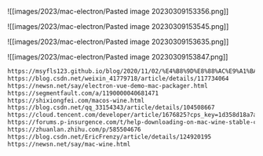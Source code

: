 ![[images/2023/mac-electron/Pasted image 20230309153356.png]]

![[images/2023/mac-electron/Pasted image 20230309153545.png]]

![[images/2023/mac-electron/Pasted image 20230309153635.png]]

![[images/2023/mac-electron/Pasted image 20230309153847.png]]

```md
https://msyfls123.github.io/blog/2020/11/02/%E4%B8%9D%E8%88%AC%E9%A1%BA%E6%BB%91%E7%9A%84Electron%E8%B7%A8%E7%AB%AF%E5%BC%80%E5%8F%91%E4%BD%93%E9%AA%8C/
https://blog.csdn.net/weixin_41779718/article/details/117734064
https://newsn.net/say/electron-vue-demo-mac-packager.html
https://segmentfault.com/a/1190000040681471
https://shixiongfei.com/macos-wine.html
https://blog.csdn.net/qq_33154343/article/details/104508667
https://cloud.tencent.com/developer/article/1676825?cps_key=1d358d18a7a17b4a6df8d67a62fd3d3d
https://forums.p-insurgence.com/t/help-downloading-on-mac-wine-stable-conflicts/38888
https://zhuanlan.zhihu.com/p/585504676
https://blog.csdn.net/EricFrenzy/article/details/124920195
https://newsn.net/say/mac-wine.html

```
